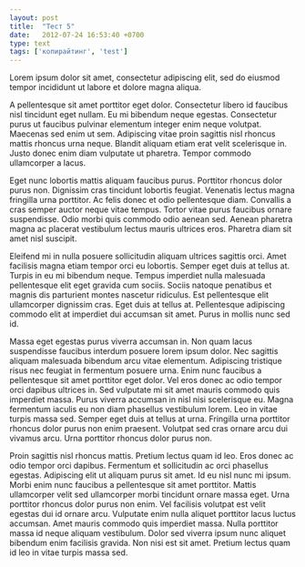 ```yaml
---
layout: post
title:  "Тест 5"
date:   2012-07-24 16:53:40 +0700
type: text
tags: ['копирайтинг', 'test']
---
```

Lorem ipsum dolor sit amet, consectetur adipiscing elit, sed do eiusmod tempor incididunt ut labore et dolore magna aliqua.

<!--more-->

A pellentesque sit amet porttitor eget dolor. Consectetur libero id faucibus nisl tincidunt eget nullam. Eu mi bibendum neque egestas. Consectetur purus ut faucibus pulvinar elementum integer enim neque volutpat. Maecenas sed enim ut sem. Adipiscing vitae proin sagittis nisl rhoncus mattis rhoncus urna neque. Blandit aliquam etiam erat velit scelerisque in. Justo donec enim diam vulputate ut pharetra. Tempor commodo ullamcorper a lacus.

Eget nunc lobortis mattis aliquam faucibus purus. Porttitor rhoncus dolor purus non. Dignissim cras tincidunt lobortis feugiat. Venenatis lectus magna fringilla urna porttitor. Ac felis donec et odio pellentesque diam. Convallis a cras semper auctor neque vitae tempus. Tortor vitae purus faucibus ornare suspendisse. Odio morbi quis commodo odio aenean sed. Aenean pharetra magna ac placerat vestibulum lectus mauris ultrices eros. Pharetra diam sit amet nisl suscipit.

Eleifend mi in nulla posuere sollicitudin aliquam ultrices sagittis orci. Amet facilisis magna etiam tempor orci eu lobortis. Semper eget duis at tellus at. Turpis in eu mi bibendum neque. Tempus imperdiet nulla malesuada pellentesque elit eget gravida cum sociis. Sociis natoque penatibus et magnis dis parturient montes nascetur ridiculus. Est pellentesque elit ullamcorper dignissim cras. Eget duis at tellus at. Pellentesque adipiscing commodo elit at imperdiet dui accumsan sit amet. Purus in mollis nunc sed id.

Massa eget egestas purus viverra accumsan in. Non quam lacus suspendisse faucibus interdum posuere lorem ipsum dolor. Nec sagittis aliquam malesuada bibendum arcu vitae elementum. Adipiscing tristique risus nec feugiat in fermentum posuere urna. Enim nunc faucibus a pellentesque sit amet porttitor eget dolor. Vel eros donec ac odio tempor orci dapibus ultrices in. Sed vulputate mi sit amet mauris commodo quis imperdiet massa. Purus viverra accumsan in nisl nisi scelerisque eu. Magna fermentum iaculis eu non diam phasellus vestibulum lorem. Leo in vitae turpis massa sed. Semper eget duis at tellus at urna. Fringilla urna porttitor rhoncus dolor purus non enim praesent. Volutpat sed cras ornare arcu dui vivamus arcu. Urna porttitor rhoncus dolor purus non.

Proin sagittis nisl rhoncus mattis. Pretium lectus quam id leo. Eros donec ac odio tempor orci dapibus. Fermentum et sollicitudin ac orci phasellus egestas. Adipiscing elit ut aliquam purus sit amet. Id eu nisl nunc mi ipsum. Morbi enim nunc faucibus a pellentesque sit amet porttitor. Mattis ullamcorper velit sed ullamcorper morbi tincidunt ornare massa eget. Urna porttitor rhoncus dolor purus non enim. Vel facilisis volutpat est velit egestas dui id ornare arcu. Vulputate enim nulla aliquet porttitor lacus luctus accumsan. Amet mauris commodo quis imperdiet massa. Nulla porttitor massa id neque aliquam vestibulum. Dolor sed viverra ipsum nunc aliquet bibendum enim facilisis gravida. Non nisi est sit amet. Pretium lectus quam id leo in vitae turpis massa sed.

